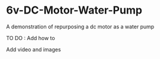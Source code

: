 # 6v-DC-Motor-Water-Pump
A demonstration of repurposing a dc motor as a water pump

TO DO :
Add how to

Add video and images
